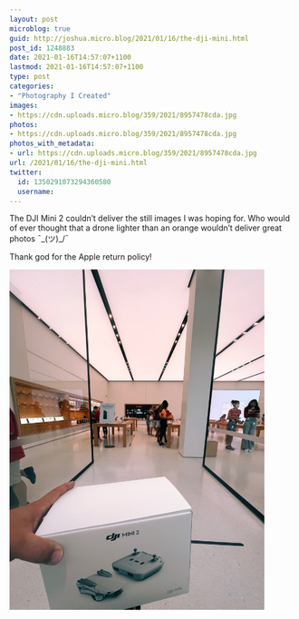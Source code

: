 ```yaml
---
layout: post
microblog: true
guid: http://joshua.micro.blog/2021/01/16/the-dji-mini.html
post_id: 1248883
date: 2021-01-16T14:57:07+1100
lastmod: 2021-01-16T14:57:07+1100
type: post
categories:
- "Photography I Created"
images:
- https://cdn.uploads.micro.blog/359/2021/8957478cda.jpg
photos:
- https://cdn.uploads.micro.blog/359/2021/8957478cda.jpg
photos_with_metadata:
- url: https://cdn.uploads.micro.blog/359/2021/8957478cda.jpg
url: /2021/01/16/the-dji-mini.html
twitter:
  id: 1350291073294360580
  username: 
---
```

The DJI Mini 2 couldn’t deliver the still images I was hoping for. Who would of ever thought that a drone lighter than an orange wouldn’t deliver great photos ¯\_(ツ)_/¯ 

Thank god for the Apple return policy!

<img src="uploads/2021/8957478cda.jpg" width="450" height="600" alt="" />
